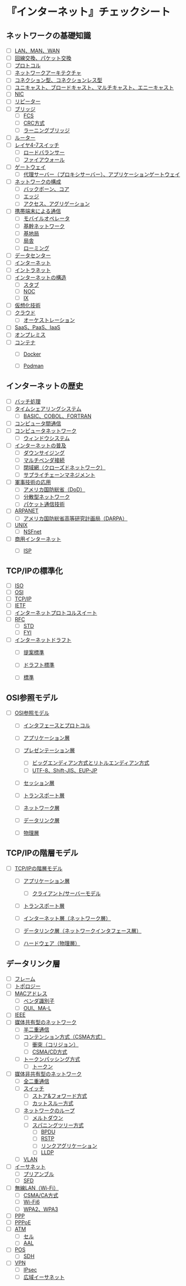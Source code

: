 # 『インターネット』チェックシート


## ネットワークの基礎知識

- [ ] [LAN、MAN、WAN](/note/internet/chapters/01_basic_knowledge_of_network.ja.md#lanとwan)
- [ ] [回線交換、パケット交換](/note/internet/chapters/01_basic_knowledge_of_network.ja.md#パケット交換)
- [ ] [プロトコル](/note/internet/chapters/01_basic_knowledge_of_network.ja.md#プロトコル)
- [ ] [ネットワークアーキテクチャ](/note/internet/chapters/01_basic_knowledge_of_network.ja.md#ネットワークアーキテクチャ)
- [ ] [コネクション型、コネクションレス型](/note/internet/chapters/01_basic_knowledge_of_network.ja.md#コネクション型とコネクションレス型)
- [ ] [ユニキャスト、ブロードキャスト、マルチキャスト、エニーキャスト](/note/internet/chapters/01_basic_knowledge_of_network.ja.md#通信相手の数による通信方式の分類)
- [ ] [NIC](/note/internet/chapters/01_basic_knowledge_of_network.ja.md#アドレスとnic)
- [ ] [リピーター](/note/internet/chapters/01_basic_knowledge_of_network.ja.md#リピーター)
- [ ] [ブリッジ](/note/internet/chapters/01_basic_knowledge_of_network.ja.md#ブリッジ)
	- [ ] [FCS](/note/internet/chapters/01_basic_knowledge_of_network.ja.md#ブリッジ)
	- [ ] [CRC方式](/note/internet/chapters/01_basic_knowledge_of_network.ja.md#ブリッジ)
	- [ ] [ラーニングブリッジ](/note/internet/chapters/01_basic_knowledge_of_network.ja.md#ブリッジ)
- [ ] [ルーター](/note/internet/chapters/01_basic_knowledge_of_network.ja.md#ルーター)
- [ ] [レイヤ4-7スイッチ](/note/internet/chapters/01_basic_knowledge_of_network.ja.md#レイヤ4-7スイッチ)
	- [ ] [ロードバランサー](/note/internet/chapters/01_basic_knowledge_of_network.ja.md#レイヤ4-7スイッチ)
	- [ ] [ファイアウォール](/note/internet/chapters/01_basic_knowledge_of_network.ja.md#レイヤ4-7スイッチ)
- [ ] [ゲートウェイ](/note/internet/chapters/01_basic_knowledge_of_network.ja.md#ゲートウェイ)
	- [ ] [代理サーバー（プロキシサーバー）、アプリケーションゲートウェイ](/note/internet/chapters/01_basic_knowledge_of_network.ja.md#ゲートウェイ)
- [ ] [ネットワークの構成](/note/internet/chapters/01_basic_knowledge_of_network.ja.md#ネットワークの構成)
	- [ ] [バックボーン、コア](/note/internet/chapters/01_basic_knowledge_of_network.ja.md#ネットワークの構成)
	- [ ] [エッジ](/note/internet/chapters/01_basic_knowledge_of_network.ja.md#ネットワークの構成)
	- [ ] [アクセス、アグリゲーション](/note/internet/chapters/01_basic_knowledge_of_network.ja.md#ネットワークの構成)
- [ ] [携帯端末による通信](/note/internet/chapters/01_basic_knowledge_of_network.ja.md#携帯端末による通信)
	- [ ] [モバイルオペレータ](/note/internet/chapters/01_basic_knowledge_of_network.ja.md#携帯端末による通信)
	- [ ] [基幹ネットワーク](/note/internet/chapters/01_basic_knowledge_of_network.ja.md#携帯端末による通信)
	- [ ] [基地局](/note/internet/chapters/01_basic_knowledge_of_network.ja.md#携帯端末による通信)
	- [ ] [局舎](/note/internet/chapters/01_basic_knowledge_of_network.ja.md#携帯端末による通信)
	- [ ] [ローミング](/note/internet/chapters/01_basic_knowledge_of_network.ja.md#携帯端末による通信)
- [ ] [データセンター](/note/internet/chapters/01_basic_knowledge_of_network.ja.md#携帯端末による通信)
- [ ] [インターネット](/note/internet/chapters/01_basic_knowledge_of_network.ja.md#インターネットの意味)
- [ ] [イントラネット](/note/internet/chapters/01_basic_knowledge_of_network.ja.md#インターネットの意味)
- [ ] [インターネットの構造](/note/internet/chapters/01_basic_knowledge_of_network.ja.md#インターネットの構造)
	- [ ] [スタブ](/note/internet/chapters/01_basic_knowledge_of_network.ja.md#インターネットの構造)
	- [ ] [NOC](/note/internet/chapters/01_basic_knowledge_of_network.ja.md#インターネットの構造)
	- [ ] [IX](/note/internet/chapters/01_basic_knowledge_of_network.ja.md#インターネットの構造)
- [ ] [仮想化技術](/note/internet/chapters/01_basic_knowledge_of_network.ja.md#仮想化とクラウド)
- [ ] [クラウド](/note/internet/chapters/01_basic_knowledge_of_network.ja.md#仮想化とクラウド)
	- [ ] [オーケストレーション](/note/internet/chapters/01_basic_knowledge_of_network.ja.md#仮想化とクラウド)
- [ ] [SaaS、PaaS、IaaS](/note/internet/chapters/01_basic_knowledge_of_network.ja.md#クラウドの利用)
- [ ] [オンプレミス](/note/internet/chapters/01_basic_knowledge_of_network.ja.md#クラウドの利用)
- [ ] [コンテナ](/note/internet/chapters/01_basic_knowledge_of_network.ja.md#クラウドの利用)
	- [ ] [Docker](/note/internet/chapters/01_basic_knowledge_of_network.ja.md#クラウドの利用)
	- [ ] [Podman](/note/internet/chapters/01_basic_knowledge_of_network.ja.md#クラウドの利用)


## インターネットの歴史

- [ ] [バッチ処理](/note/internet/chapters/02_history_of_the_internet.ja.md#バッチ処理)
- [ ] [タイムシェアリングシステム](/note/internet/chapters/02_history_of_the_internet.ja.md#タイムシェアリングシステム)
	- [ ] [BASIC、COBOL、FORTRAN](/note/internet/chapters/02_history_of_the_internet.ja.md#タイムシェアリングシステム)
- [ ] [コンピュータ間通信](/note/internet/chapters/02_history_of_the_internet.ja.md#コンピュータ間通信)
- [ ] [コンピュータネットワーク](/note/internet/chapters/02_history_of_the_internet.ja.md#コンピュータネットワーク)
	- [ ] [ウィンドウシステム](/note/internet/chapters/02_history_of_the_internet.ja.md#コンピュータネットワーク)
- [ ] [インターネットの普及](/note/internet/chapters/02_history_of_the_internet.ja.md#インターネットの普及)
	- [ ] [ダウンサイジング](/note/internet/chapters/02_history_of_the_internet.ja.md#インターネットの普及)
	- [ ] [マルチベンダ接続](/note/internet/chapters/02_history_of_the_internet.ja.md#インターネットの普及)
	- [ ] [閉域網（クローズドネットワーク）](/note/internet/chapters/02_history_of_the_internet.ja.md#インターネットの普及)
	- [ ] [サプライチェーンマネジメント](/note/internet/chapters/02_history_of_the_internet.ja.md#インターネットの普及)
- [ ] [軍事技術の応用](/note/internet/chapters/02_history_of_the_internet.ja.md#軍事技術の応用から)
	- [ ] [アメリカ国防総省（DoD）](/note/internet/chapters/02_history_of_the_internet.ja.md#軍事技術の応用から)
	- [ ] [分散型ネットワーク](/note/internet/chapters/02_history_of_the_internet.ja.md#軍事技術の応用から)
	- [ ] [パケット通信技術](/note/internet/chapters/02_history_of_the_internet.ja.md#軍事技術の応用から)
- [ ] [ARPANET](/note/internet/chapters/02_history_of_the_internet.ja.md#arpanetの誕生)
	- [ ] [アメリカ国防総省高等研究計画局（DARPA）](/note/internet/chapters/02_history_of_the_internet.ja.md#arpanetの誕生)
- [ ] [UNIX](/note/internet/chapters/02_history_of_the_internet.ja.md#unixの普及とインターネットの拡大)
	- [ ] [NSFnet](/note/internet/chapters/02_history_of_the_internet.ja.md#unixの普及とインターネットの拡大)
- [ ] [商用インターネット](/note/internet/chapters/02_history_of_the_internet.ja.md#商用インターネットサービスの開始)
	- [ ] [ISP](/note/internet/chapters/02_history_of_the_internet.ja.md#商用インターネットサービスの開始)


## TCP/IPの標準化

- [ ] [ISO](/note/internet/chapters/03_standardization_of_tcpip.ja.md#isoとietf)
- [ ] [OSI](/note/internet/chapters/03_standardization_of_tcpip.ja.md#isoとietf)
- [ ] [TCP/IP](/note/internet/chapters/03_standardization_of_tcpip.ja.md#isoとietf)
- [ ] [IETF](/note/internet/chapters/03_standardization_of_tcpip.ja.md#isoとietf)
- [ ] [インターネットプロトコルスイート](/note/internet/chapters/03_standardization_of_tcpip.ja.md#インターネットプロトコルスイート)
- [ ] [RFC](/note/internet/chapters/03_standardization_of_tcpip.ja.md#rfc)
	- [ ] [STD](/note/internet/chapters/03_standardization_of_tcpip.ja.md#rfc)
	- [ ] [FYI](/note/internet/chapters/03_standardization_of_tcpip.ja.md#rfc)
- [ ] [インターネットドラフト](/note/internet/chapters/03_standardization_of_tcpip.ja.md#標準化の流れ)
	- [ ] [提案標準](/note/internet/chapters/03_standardization_of_tcpip.ja.md#標準化の流れ)
	- [ ] [ドラフト標準](/note/internet/chapters/03_standardization_of_tcpip.ja.md#標準化の流れ)
	- [ ] [標準](/note/internet/chapters/03_standardization_of_tcpip.ja.md#標準化の流れ)


## OSI参照モデル

- [ ] [OSI参照モデル](/note/internet/chapters/04_osi_reference_model.ja.md#osi参照モデルの概要)
	- [ ] [インタフェースとプロトコル](/note/internet/chapters/04_osi_reference_model.ja.md#osi参照モデルの概要)
	- [ ] [アプリケーション層](/note/internet/chapters/04_osi_reference_model.ja.md#アプリケーション層)
	- [ ] [プレゼンテーション層](/note/internet/chapters/04_osi_reference_model.ja.md#プレゼンテーション層)
		- [ ] [ビッグエンディアン方式とリトルエンディアン方式](/note/internet/chapters/04_osi_reference_model.ja.md#プレゼンテーション層)
		- [ ] [UTF-8、Shift-JIS、EUP-JP](/note/internet/chapters/04_osi_reference_model.ja.md#プレゼンテーション層)
	- [ ] [セッション層](/note/internet/chapters/04_osi_reference_model.ja.md#セッション層)
	- [ ] [トランスポート層](/note/internet/chapters/04_osi_reference_model.ja.md#トランスポート層)
	- [ ] [ネットワーク層](/note/internet/chapters/04_osi_reference_model.ja.md#ネットワーク層)
	- [ ] [データリンク層](/note/internet/chapters/04_osi_reference_model.ja.md#データリンク層)
	- [ ] [物理層](/note/internet/chapters/04_osi_reference_model.ja.md#物理層)


## TCP/IPの階層モデル

- [ ] [TCP/IPの階層モデル](/note/internet/chapters/05_hierarchical_model_of_tcpip.ja.md#tcpipの階層モデル)
	- [ ] [アプリケーション層](/note/internet/chapters/05_hierarchical_model_of_tcpip.ja.md#アプリケーション層)
		- [ ] [クライアント/サーバーモデル](/note/internet/chapters/05_hierarchical_model_of_tcpip.ja.md#アプリケーション層)
	- [ ] [トランスポート層](/note/internet/chapters/05_hierarchical_model_of_tcpip.ja.md#トランスポート層)
	- [ ] [インターネット層（ネットワーク層）](/note/internet/chapters/05_hierarchical_model_of_tcpip.ja.md#インターネット層)
	- [ ] [データリンク層（ネットワークインタフェース層）](/note/internet/chapters/05_hierarchical_model_of_tcpip.ja.md#データリンク層)
	- [ ] [ハードウェア（物理層）](/note/internet/chapters/05_hierarchical_model_of_tcpip.ja.md#ハードウェア)


## データリンク層

- [ ] [フレーム](/note/internet/chapters/06_datalink_layer.ja.md#データリンクの概要)
- [ ] [トポロジー](/note/internet/chapters/06_datalink_layer.ja.md#データリンクの概要)
- [ ] [MACアドレス](/note/internet/chapters/06_datalink_layer.ja.md#macアドレス)
	- [ ] [ベンダ識別子](/note/internet/chapters/06_datalink_layer.ja.md#macアドレス)
	- [ ] [OUI、MA-L](/note/internet/chapters/06_datalink_layer.ja.md#macアドレス)
- [ ] [IEEE](/note/internet/chapters/06_datalink_layer.ja.md#macアドレス)
- [ ] [媒体共有型のネットワーク](/note/internet/chapters/06_datalink_layer.ja.md#媒体共有型のネットワーク)
	- [ ] [半二重通信](/note/internet/chapters/06_datalink_layer.ja.md#媒体共有型のネットワーク)
	- [ ] [コンテンション方式（CSMA方式）](/note/internet/chapters/06_datalink_layer.ja.md#媒体共有型のネットワーク)
		- [ ] [衝突（コリジョン）](/note/internet/chapters/06_datalink_layer.ja.md#媒体共有型のネットワーク)
		- [ ] [CSMA/CD方式](/note/internet/chapters/06_datalink_layer.ja.md#媒体共有型のネットワーク)
	- [ ] [トークンパッシング方式](/note/internet/chapters/06_datalink_layer.ja.md#媒体共有型のネットワーク)
		- [ ] [トークン](/note/internet/chapters/06_datalink_layer.ja.md#媒体共有型のネットワーク)
- [ ] [媒体非共有型のネットワーク](/note/internet/chapters/06_datalink_layer.ja.md#媒体非共有型のネットワーク)
	- [ ] [全二重通信](/note/internet/chapters/06_datalink_layer.ja.md#媒体非共有型のネットワーク)
	- [ ] [スイッチ](/note/internet/chapters/06_datalink_layer.ja.md#媒体非共有型のネットワーク)
		- [ ] [ストア&フォワード方式](/note/internet/chapters/06_datalink_layer.ja.md#媒体非共有型のネットワーク)
		- [ ] [カットスルー方式](/note/internet/chapters/06_datalink_layer.ja.md#媒体非共有型のネットワーク)
	- [ ] [ネットワークのループ](/note/internet/chapters/06_datalink_layer.ja.md#媒体非共有型のネットワーク)
		- [ ] [メルトダウン](/note/internet/chapters/06_datalink_layer.ja.md#媒体非共有型のネットワーク)
		- [ ] [スパニングツリー方式](/note/internet/chapters/06_datalink_layer.ja.md#媒体非共有型のネットワーク)
			- [ ] [BPDU](/note/internet/chapters/06_datalink_layer.ja.md#媒体非共有型のネットワーク)
			- [ ] [RSTP](/note/internet/chapters/06_datalink_layer.ja.md#媒体非共有型のネットワーク)
			- [ ] [リンクアグリケーション](/note/internet/chapters/06_datalink_layer.ja.md#媒体非共有型のネットワーク)
			- [ ] [LLDP](/note/internet/chapters/06_datalink_layer.ja.md#媒体非共有型のネットワーク)
	- [ ] [VLAN](/note/internet/chapters/06_datalink_layer.ja.md#媒体非共有型のネットワーク)
- [ ] [イーサネット](/note/internet/chapters/06_datalink_layer.ja.md#イーサネット)
	- [ ] [プリアンブル](/note/internet/chapters/06_datalink_layer.ja.md#イーサネット)
	- [ ] [SFD](/note/internet/chapters/06_datalink_layer.ja.md#イーサネット)
- [ ] [無線LAN（Wi-Fi）](/note/internet/chapters/06_datalink_layer.ja.md#無線lan)
	- [ ] [CSMA/CA方式](/note/internet/chapters/06_datalink_layer.ja.md#無線lan)
	- [ ] [Wi-Fi6](/note/internet/chapters/06_datalink_layer.ja.md#無線lan)
	- [ ] [WPA2、WPA3](/note/internet/chapters/06_datalink_layer.ja.md#無線lan)
- [ ] [PPP](/note/internet/chapters/06_datalink_layer.ja.md#ppp)
- [ ] [PPPoE](/note/internet/chapters/06_datalink_layer.ja.md#ppp)
- [ ] [ATM](/note/internet/chapters/06_datalink_layer.ja.md#atm)
	- [ ] [セル](/note/internet/chapters/06_datalink_layer.ja.md#atm)
	- [ ] [AAL](/note/internet/chapters/06_datalink_layer.ja.md#atm)
- [ ] [POS](/note/internet/chapters/06_datalink_layer.ja.md#pos)
	- [ ] [SDH](/note/internet/chapters/06_datalink_layer.ja.md#pos)
- [ ] [VPN](/note/internet/chapters/06_datalink_layer.ja.md#vpn)
	- [ ] [IPsec](/note/internet/chapters/06_datalink_layer.ja.md#vpn)
	- [ ] [広域イーサネット](/note/internet/chapters/06_datalink_layer.ja.md#vpn)
